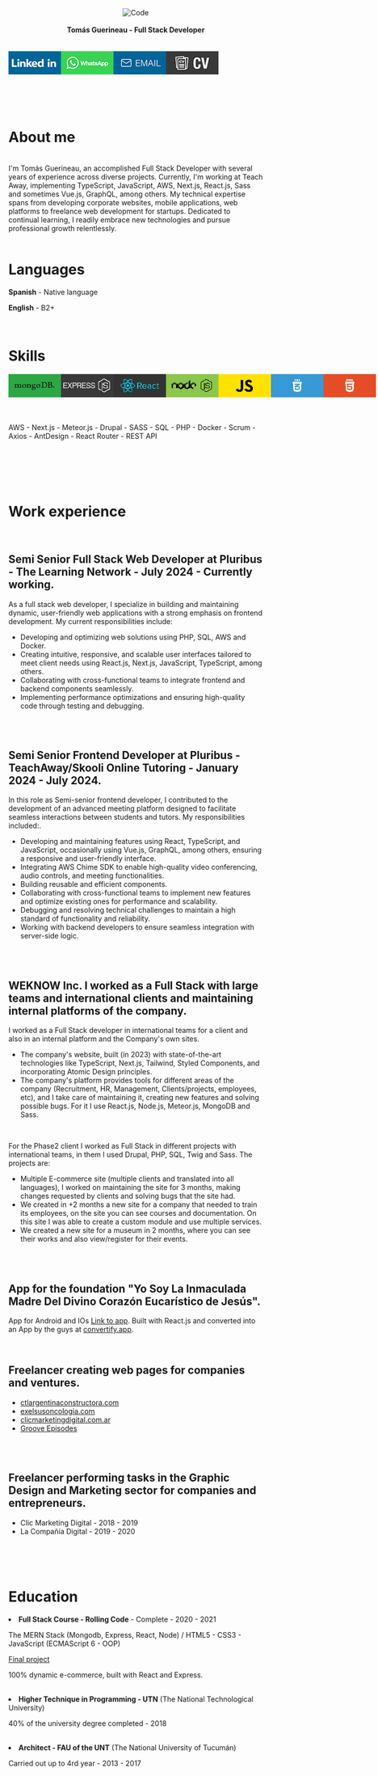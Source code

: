 <div align="center">
  <img alt="Code" src="https://images.unsplash.com/photo-1546900703-cf06143d1239?ixid=MnwxMjA3fDB8MHxwaG90by1wYWdlfHx8fGVufDB8fHx8&ixlib=rb-1.2.1&auto=format&fit=crop&w=991&q=80" style="max-height:163px; width:100; height: 300px; max-width:100%" />
</div>
<br>
<div align="center">
  <strong>Tomás Guerineau - Full Stack Developer</strong>
</div>
<br>
<br>
<div style="display:flex;">
<a href="https://www.linkedin.com/in/tomasgueri/"> <img align="left" alt="linked-in" src="./linkedin-up.jpg" /></a>
<a href="https://api.whatsapp.com/send?phone=+5493816518701"> <img align="left" alt="linked-in" src="./whatsapp-up.jpg" /></a>
<a href="mailto:tomasguerineau.dev@gmail.com"> <img align="left" alt="linked-in" src="./email-up.jpg" /></a>
<a href="./CV - Tomás Guerineau - Full Stack Developer.pdf" download="CV Guerineau, Tomás - Full Stack Developer.pdf"> <img align="left" alt="linked-in" src="./curriculumvitae-up.jpg" /></a>
</div>
<br>
<br>
<br>
<br>
<!-- # About me -->
<h1>About me</h1>
<br>
I'm Tomás Guerineau, an accomplished Full Stack Developer with several years of experience across diverse projects. Currently, I'm working at Teach Away, implementing TypeScript, JavaScript, AWS, Next.js, React.js, Sass and sometimes Vue.js, GraphQL, among others. My technical expertise spans from developing corporate websites, mobile applications, web platforms to freelance web development for startups. Dedicated to continual learning, I readily embrace new technologies and pursue professional growth relentlessly.
<br>
<br>
<!-- ## languages -->
<h1>Languages</h1>
<p><b>Spanish</b> - Native language</p>
<p><b>English</b> - B2+</p>
<br>
<!-- ## Skills -->
<h1>Skills</h1>
<div style="display:flex;">
<img align="left" alt="mongodb" src="./mongodb.jpg" />
<img align="left" alt="express" src="./express.jpg" />
<img align="left" alt="react" src="./react.jpg" />
<img align="left" alt="nodejs" src="./node.jpg" />
<img align="left" alt="javascript" src="./javascript.jpg" />
<img align="left" alt="css3" src="./css3.jpg" />
<img align="left" alt="html5" src="./html5.jpg" />
</div>
<br>
<br>
<br>
 AWS - Next.js - Meteor.js - Drupal - SASS - SQL - PHP - Docker - Scrum - Axios - AntDesign - React Router - REST API
<br>
<br>
<br>
<br>
<br>
<br>
<!-- ## work experience -->
<h1>Work experience</h1>
<br>
<h2><b>Semi Senior Full Stack Web Developer at Pluribus - </b> The Learning Network - July 2024 - Currently working. </h2>
<p>As a full stack web developer, I specialize in building and maintaining dynamic, user-friendly web applications with a strong emphasis on frontend development. My current responsibilities include:</p>
<ul>
  <li>Developing and optimizing web solutions using PHP, SQL, AWS and Docker.</li>
  <li>Creating intuitive, responsive, and scalable user interfaces tailored to meet client needs using React.js, Next.js, JavaScript, TypeScript, among others.</li>
  <li>Collaborating with cross-functional teams to integrate frontend and backend components seamlessly.</li>
  <li>Implementing performance optimizations and ensuring high-quality code through testing and debugging.</li>
</ul>

<br>
<br>

<h2><b>Semi Senior Frontend Developer at Pluribus - </b> TeachAway/Skooli Online Tutoring - January 2024 - July 2024. </h2>
<p>In this role as Semi-senior frontend developer, I contributed to the development of an advanced meeting platform designed to facilitate seamless interactions between students and tutors. My responsibilities included:.</p>
<ul>
  <li>Developing and maintaining features using React, TypeScript, and JavaScript, occasionally using Vue.js, GraphQL, among others, ensuring a responsive and user-friendly interface.</li>
  <li>Integrating AWS Chime SDK to enable high-quality video conferencing, audio controls, and meeting functionalities.</li>
  <li>Building reusable and efficient components.</li>
  <li>Collaborating with cross-functional teams to implement new features and optimize existing ones for performance and scalability.</li>
  <li>Debugging and resolving technical challenges to maintain a high standard of functionality and reliability.</li>
  <li>Working with backend developers to ensure seamless integration with server-side logic.</li>
</ul>

<br>
<br>

<h2><b>WEKNOW Inc.</b> I worked as a Full Stack with large teams and international clients and maintaining internal platforms of the company. </h2>
<p>I worked as a Full Stack developer in international teams for a client and also in an internal platform and the Company's own sites.</p>
<ul>
  <li>The company's website, built (in 2023) with state-of-the-art technologies like TypeScript, Next.js, Tailwind, Styled Components, and incorporating Atomic Design principles.</li>
  <li>The company's platform provides tools for different areas of the company (Recruitment, HR, Management, Clients/projects, employees, etc), and I take care of maintaining it, creating new features and solving possible bugs. For it I use React.js, Node.js, Meteor.js, MongoDB and Sass.</li>
</ul>
<br>
<p>For the Phase2 client I worked as Full Stack in different projects with international teams, in them I used Drupal, PHP, SQL, Twig and Sass. The projects are:</p>
<ul>
  <li>Multiple E-commerce site (multiple clients and translated into all languages), I worked on maintaining the site for 3 months, making changes requested by clients and solving bugs that the site had.
</li>
  <li>We created in +2 months a new site for a company that needed to train its employees, on the site you can see courses and documentation. On this site I was able to create a custom module and use multiple services.</li>
  <li>We created a new site for a museum in 2 months, where you can see their works and also view/register for their events.</li>
</ul>

<br>
<br>

<h2><b>App for the foundation "Yo Soy La Inmaculada Madre
Del Divino Corazón Eucarístico de Jesús".</b></h2>
  <p>App for Android and IOs <a href="http://onelink.to/kjgyhz" target="_BLANK">Link to app</a>.</b> Built with React.js and converted into an App by the guys at
  <a href="https://convertify.app/es" target="_BLANK">convertify.app</a>.</p>
<br>
  
<h2><b>Freelancer</b> creating web pages for companies and ventures. </h2>
<ul>
  <li><a href="http://ctlargentinaconstructora.com/">ctlargentinaconstructora.com</a></li>
  <li><a href="https://www.exelsusoncologia.com/">exelsusoncologia.com</a></li>
  <li><a href="http://clicmarketingdigital.com.ar/">clicmarketingdigital.com.ar</a></li>
  <li><a href="https://groov.vercel.app/">Groove Episodes</a></li>
</ul>
  
<br>
<br>

<h2><b>Freelancer</b> performing tasks in the Graphic Design and Marketing sector for companies and entrepreneurs. </h2>
<ul>
  <li> Clic Marketing Digital - 2018 - 2019 </li>
  <li> La Compañía Digital - 2019 - 2020 </li>
</ul>
<br>
<br>
<br>

<h1>Education</h1>
<li><b>Full Stack Course - Rolling Code</b> - Complete - 2020 - 2021</li>
  <p> The MERN Stack (Mongodb, Express, React, Node) / HTML5 - CSS3 - JavaScript (ECMAScript 6 - OOP) </p>
  <a href="https://desafio-final-beta.vercel.app/"> Final project </a>
  <p> 100% dynamic e-commerce, built with React and Express. </p>
<br>
  <li><b>Higher Technique in Programming - UTN</b> (The National Technological University)</li>
  <p> 40% of the university degree completed - 2018 </p>
<br>
  <li><b>Architect - FAU of the UNT</b> (The National University of Tucumán)</li>
  <p> Carried out up to 4rd year - 2013 - 2017 </p>
<br>
<br>

<!--
**tomasgueri/tomasgueri** is a ✨ _special_ ✨ repository because its `README.md` (this file) appears on your GitHub profile.

Here are some ideas to get you started:

- 🔭 I’m currently working on ...
- 🌱 I’m currently learning ...
- 👯 I’m looking to collaborate on ...
- 🤔 I’m looking for help with ...
- 💬 Ask me about ...
- 📫 How to reach me: ...
- 😄 Pronouns: ...
- ⚡ Fun fact: ...
-->
